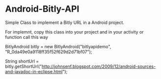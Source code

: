Android-Bitly-API
=================

Simple Class to implement a Bitly URL in a Android project.

For implemnt, copy this class into your project and in your activity or function call this way

  BitlyAndroid bitly = new BitlyAndroid("bitlyapidemo", "R_0da49e0a9118ff35f52f629d2d71bf07");
  
  String shortUrl = bitly.getShortUrl("http://johnsenf.blogspot.com/2009/12/android-sources-and-javadoc-in-eclipse.html");
